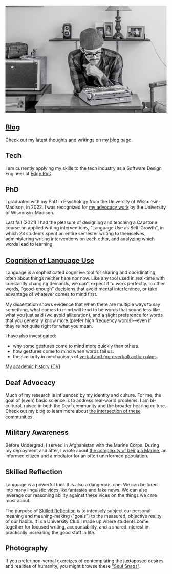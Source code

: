 ![Mark at the keys](profile_main.gif)

## [Blog](/blog)
Check out my latest thoughts and writings on my [blog page](/blog).

## Tech  
I am currently applying my skills to the tech industry as a Software Design Engineer at [Edge RnD](edgernd.com).

## PhD  
I graduated with my PhD in Psychology from the University of Wisconsin-Madison, in 2022. I was recognized for [my advocacy work](https://grad.wisc.edu/diversity/graduate-student-service-scholarships/) by the University of Wisconsin-Madison.

Last fall (2021) I had the pleasure of designing and teaching a Capstone course on applied writing interventions, "Language Use as Self-Growth", in which 23 students spent an entire semester writing to themselves, administering writing interventions on each other, and analyzing which words lead to learning.

## [Cognition of Language Use](http://lcnl.wisc.edu/index.php/mark-koranda/)
Language is a sophisticated cognitive tool for sharing and coordinating, often about things neither here nor now. 
Like any tool used in real-time with constantly changing demands, we can't expect it to work perfectly. 
In other words, "good-enough" decisions that avoid mental interference, or take advantage of whatever comes to mind first. 

My dissertation shows evidence that when there are multiple ways to say something, what comes to mind will tend to be words that sound less like what you just said (we avoid alliteration), and a slight preference for words that you generally know more (prefer high frequency words)--even if they're not quite right for what you mean.

I have also investigated:  

- why some gestures come to mind more quickly than others.  
- how gestures come to mind when words fail us.  
- the similarity in mechanisms of [verbal and (non-verbal) action plans](https://www.frontiersin.org/articles/10.3389/fpsyg.2020.01193/full).
 
[My academic history (CV)](docs/cv-mark_koranda.pdf)

## Deaf Advocacy  
Much of my research is influenced by my identity and culture. For me, the goal of (even) basic science is to address real-world problems. I am bi-cultural, raised in both the Deaf community and the broader hearing culture. Check out my blog to learn more about [the intersection of these communities](https://thoughtrepair.wordpress.com/2013/10/05/talk-about-deafhood/). 

## Military Awareness  
Before Undergrad, I served in Afghanistan with the Marine Corps. During my deployment and after, I wrote about [the complexity of being a Marine](https://thoughtrepair.wordpress.com/2017/04/08/the-unedited-war-story-of-a-veteran/), an informed citizen and a mediator for an often uninformed population. 

## Skilled Reflection  
Language is a powerful tool. It is also a dangerous one. We can be lured into many linguistic vices like fantasies and fake news. We can also leverage our reasoning ability against these vices on the things we care most about. 

The purpose of [Skilled Reflection](https://skilledreflection.org) is to intensely subject our personal meaning and meaning-making ("goals") to the measured, objective reality of our habits. It is a University Club I made up where students come together for focused writing, accountability, and a shared interest in practically increasing the good stuff in life. 

## Photography  
If you prefer non-verbal exercizes of contemplating the juxtaposed desires and realities of humanity, you might browse these ["Soul Snaps"](https://soulsnap.photos).


